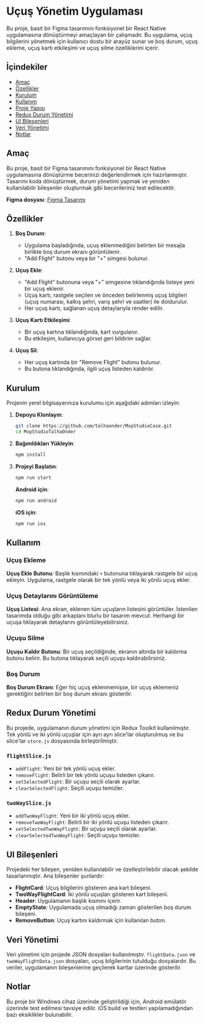 # Uçuş Yönetim Uygulaması

Bu proje, basit bir Figma tasarımını fonksiyonel bir React Native uygulamasına dönüştürmeyi amaçlayan bir çalışmadır. Bu uygulama, uçuş bilgilerini yönetmek için kullanıcı dostu bir arayüz sunar ve boş durum, uçuş ekleme, uçuş kartı etkileşimi ve uçuş silme özelliklerini içerir.

## İçindekiler

- [Amaç](#amaç)
- [Özellikler](#özellikler)
- [Kurulum](#kurulum)
- [Kullanım](#kullanım)
- [Proje Yapısı](#proje-yapısı)
- [Redux Durum Yönetimi](#redux-durum-yönetimi)
- [UI Bileşenleri](#ui-bileşenleri)
- [Veri Yönetimi](#veri-yönetimi)
- [Notlar](#notlar)

## Amaç

Bu proje, basit bir Figma tasarımını fonksiyonel bir React Native uygulamasına dönüştürme becerinizi değerlendirmek için hazırlanmıştır. Tasarımı koda dönüştürmek, durum yönetimi yapmak ve yeniden kullanılabilir bileşenler oluşturmak gibi becerileriniz test edilecektir.

**Figma dosyası**: [Figma Tasarımı](https://www.figma.com/design/cgODek1Y7g0s7B7VVhPlBn/mvpstudio-Case)

## Özellikler

1. **Boş Durum**:

   - Uygulama başladığında, uçuş eklenmediğini belirten bir mesajla birlikte boş durum ekranı görüntülenir.
   - "Add Flight" butonu veya bir "+" simgesi bulunur.

2. **Uçuş Ekle**:

   - "Add Flight" butonuna veya "+" simgesine tıklandığında listeye yeni bir uçuş eklenir.
   - Uçuş kartı, rastgele seçilen ve önceden belirlenmiş uçuş bilgileri (uçuş numarası, kalkış şehri, varış şehri ve saatler) ile doldurulur.
   - Her uçuş kartı, sağlanan uçuş detaylarıyla render edilir.

3. **Uçuş Kartı Etkileşimi**:

   - Bir uçuş kartına tıklandığında, kart vurgulanır.
   - Bu etkileşim, kullanıcıya görsel geri bildirim sağlar.

4. **Uçuş Sil**:
   - Her uçuş kartında bir "Remove Flight" butonu bulunur.
   - Bu butona tıklandığında, ilgili uçuş listeden kaldırılır.

## Kurulum

Projenin yerel bilgisayarınıza kurulumu için aşağıdaki adımları izleyin:

1. **Depoyu Klonlayın**:
   ```sh
   git clone https://github.com/talhaonder/MvpStudioCase.git
   cd MvpStudioTalhaOnder
   ```
2. **Bağımlılıkları Yükleyin**:
   ```sh
   npm install
   ```
3. **Projeyi Başlatın**:

   ```sh
   npm run start
   ```

   **Android için**:

   ```sh
   npm run android
   ```

   **iOS için**:

   ```sh
   npm run ios
   ```

## Kullanım

### Uçuş Ekleme

**Uçuş Ekle Butonu**: Başlık kısmındaki `+` butonuna tıklayarak rastgele bir uçuş ekleyin. Uygulama, rastgele olarak bir tek yönlü veya iki yönlü uçuş ekler.

### Uçuş Detaylarını Görüntüleme

**Uçuş Listesi**: Ana ekran, eklenen tüm uçuşların listesini görüntüler. İstenilen tasarımda olduğu gibi arkaplanı blurlu bir tasarım mevcut. Herhangi bir uçuşa tıklayarak detaylarını görüntüleyebilirsiniz.

### Uçuşu Silme

**Uçuşu Kaldır Butonu**: Bir uçuş seçildiğinde, ekranın altında bir kaldırma butonu belirir. Bu butona tıklayarak seçili uçuşu kaldırabilirsiniz.

### Boş Durum

**Boş Durum Ekranı**: Eğer hiç uçuş eklenmemişse, bir uçuş eklemeniz gerektiğini belirten bir boş durum ekranı gösterilir.

## Redux Durum Yönetimi

Bu projede, uygulamanın durum yönetimi için Redux Toolkit kullanılmıştır. Tek yönlü ve iki yönlü uçuşlar için ayrı ayrı slice'lar oluşturulmuş ve bu slice'lar `store.js` dosyasında birleştirilmiştir.

### `flightSlice.js`

- `addFlight`: Yeni bir tek yönlü uçuş ekler.
- `removeFlight`: Belirli bir tek yönlü uçuşu listeden çıkarır.
- `setSelectedFlight`: Bir uçuşu seçili olarak ayarlar.
- `clearSelectedFlight`: Seçili uçuşu temizler.

### `twoWaySlice.js`

- `addTwoWayFlight`: Yeni bir iki yönlü uçuş ekler.
- `removeTwoWayFlight`: Belirli bir iki yönlü uçuşu listeden çıkarır.
- `setSelectedTwoWayFlight`: Bir uçuşu seçili olarak ayarlar.
- `clearSelectedTwoWayFlight`: Seçili uçuşu temizler.

## UI Bileşenleri

Projedeki her bileşen, yeniden kullanılabilir ve özelleştirilebilir olacak şekilde tasarlanmıştır. Ana bileşenler şunlardır:

- **FlightCard**: Uçuş bilgilerini gösteren ana kart bileşeni.
- **TwoWayFlightCard**: İki yönlü uçuşları gösteren kart bileşeni.
- **Header**: Uygulamanın başlık kısmını içerir.
- **EmptyState**: Uygulamada uçuş olmadığı zaman gösterilen boş durum bileşeni.
- **RemoveButton**: Uçuş kartını kaldırmak için kullanılan buton.

## Veri Yönetimi

Veri yönetimi için projede JSON dosyaları kullanılmıştır. `flightData.json` ve `twoWayFlightData.json` dosyaları, uçuş bilgilerinin tutulduğu dosyalardır. Bu veriler, uygulamanın bileşenlerine geçilerek kartlar üzerinde gösterilir.

## Notlar

Bu proje bir Windows cihaz üzerinde geliştirildiği için, Android emülatör üzerinde test edilmesi tavsiye edilir. iOS build ve testleri yapılamadığından bazı eksiklikler bulunabilir.
